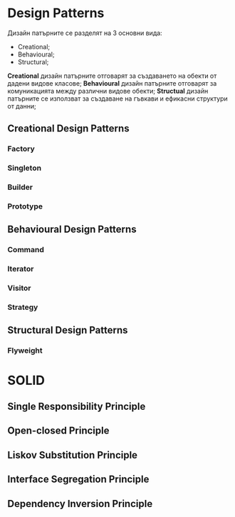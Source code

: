# Design Patterns

Дизайн патърните се разделят на 3 основни вида:
- Creational;
- Behavioural;
- Structural;

**Creational** дизайн патърните отговарят за създаването на обекти от дадени видове класове;
**Behavioural** дизайн патърните отговарят за комуникацията между различни видове обекти;
**Structual** дизайн патърните се използват за създаване на гъвкави и ефикасни структури от данни;

## Creational Design Patterns

### Factory

### Singleton

### Builder

### Prototype

## Behavioural Design Patterns

### Command

### Iterator

### Visitor

### Strategy

## Structural Design Patterns

### Flyweight

# SOLID

## Single Responsibility Principle

## Open-closed Principle

## Liskov Substitution Principle

## Interface Segregation Principle

## Dependency Inversion Principle
